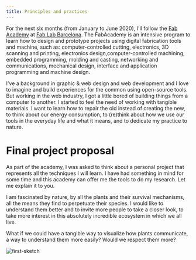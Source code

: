 ```yaml
---
title: Principles and practices
---
```


For the next six months (from January to June 2020), I'll follow the [Fab Academy](https://fabacademy.org/) at [Fab Lab Barcelona](https://fablabbcn.org/). The FabAcademy is an intensive program to learn how to design and prototype projects using digital fabrication tools and machine, such as: computer-controlled cutting, electronics, 3D scanning and printing, electronics design,computer-controlled machining, embedded programming, molding and casting, networking and communications, mechanical design, interface and application programming and machine design.

I've a background in graphic & web design and web development and I love to imagine and build experiences for the common using open-source tools. But working in the web industry, I got a little bored of building things from a computer to another. I started to feel the need of working with tangible materials. I want to learn how to repair the old instead of creating the new, to think about our energy consumption, to (re)think about how we use our tools in the everyday life and what it means, and to dedicate my practice to nature.

# Final project proposal

As part of the academy, I was asked to think about a personal project that represents all the techniques I will learn. I have had something in mind for some time and this academy can offer me the tools to do my research. Let me explain it to you.

I am fascinated by nature, by all the plants and their survival mechanisms, all the means they find to perpetuate their species. I would like to understand them better and to invite more people to take a closer look, to take more interest in this absolutely incredible ecosystem in which we all live.

What if we could have a tangible way to visualize how plants communicate, a way to understand them more easily? Would we respect them more?

![first-sketch](first-sketch.jpg)








